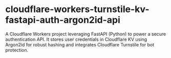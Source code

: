# cloudflare-workers-turnstile-kv-fastapi-auth-argon2id-api
A Cloudflare Workers project leveraging FastAPI (Python) to power a secure authentication API. It stores user credentials in Cloudflare KV using Argon2id for robust hashing and integrates Cloudflare Turnstile for bot protection.
